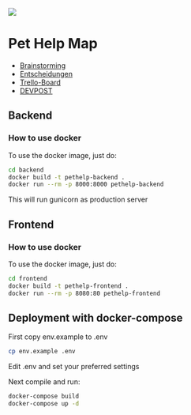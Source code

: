 ![](https://github.com/PetHelp/PetHelp/workflows/CI%20for%20frontend/badge.svg)

# Pet Help Map

* [Brainstorming](https://docs.google.com/document/d/1nU1464ENjyoeEfTsOWC8a7vhgKA91a5xZyzGSqrrFsw/edit#heading=h.vwt3i2cp9nh0)
* [Entscheidungen](https://docs.google.com/document/d/1nMJlZJoSg1fzXIc-fnk-o40EpsS2XhxrF_xV5ZOt08E/edit#heading=h.x4dn4bcm6qjz)
* [Trello-Board](https://trello.com/b/5I7cLdzX/petshelpmap)
* [DEVPOST](https://devpost.com/software/1_45_c_haustiere_pethelpmap)

## Backend

### How to use docker

To use the docker image, just do:

```bash
cd backend
docker build -t pethelp-backend .
docker run --rm -p 8000:8000 pethelp-backend
```
This will run gunicorn as production server

## Frontend

### How to use docker

To use the docker image, just do:

```bash
cd frontend
docker build -t pethelp-frontend .
docker run --rm -p 8080:80 pethelp-frontend
```

## Deployment with docker-compose
First copy env.example to .env
```bash
cp env.example .env
```
Edit .env and set your preferred settings

Next compile and run:
```bash
docker-compose build
docker-compose up -d
```
